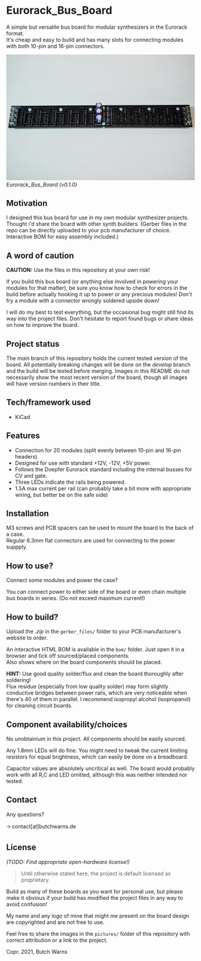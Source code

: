 # Eurorack_Bus_Board

A simple but versatile bus board for modular synthesizers in the Eurorack format.  
It's cheap and easy to build and has many slots for connecting modules with both 10-pin and 16-pin connectors.

![bus board assembled](/pictures/eurorack_bus_board_v010_assembled.jpg?raw=true "bus board assembled")
*Eurorack_Bus_Board (v0.1.0)*

## Motivation

I designed this bus board for use in my own modular synthesizer projects. Thought i'd share the board with other synth builders.
(Gerber files in the repo can be directly uploaded to your pcb manufacturer of choice. Interactive BOM for easy assembly included.)

## A word of caution

**CAUTION:** Use the files in this repository at your own risk!  

If you build this bus board (or anything else involved in powering your modules for that matter), be sure you know how to check for errors in the build before actually hooking it up to power or any precious modules! Don't fry a module with a connector wrongly soldered upside down!  

I will do my best to test everything, but the occasional bug might still find its way into the project files. Don't hesitate to report found bugs or share ideas on how to improve the board.

## Project status

The *main* branch of this repository holds the current tested version of the board. All potentially breaking changes will be done on the *develop* branch and the build will be tested before merging. Images in this README do not necessarily show the most recent version of the board, though all images will have version numbers in their title.  

## Tech/framework used

- KiCad

## Features

- Connection for 20 modules (split evenly between 10-pin and 16-pin headers)
- Designed for use with standard +12V, -12V, +5V power.  
- Follows the Doepfer Eurorack standard including the internal busses for CV and gate.  
- Three LEDs indicate the rails being powered.
- 1.5A max current per rail (can probably take a bit more with appropriate wiring, but better be on the safe side)

## Installation

M3 screws and PCB spacers can be used to mount the board to the back of a case.  
Regular 6.3mm flat connectors are used for connecting to the power suppply.

## How to use?

Connect some modules and power the case?  

You can connect power to either side of the board or even chain multiple bus boards in series. (Do not exceed maximum current!)

## How to build?

Upload the *.zip* in the `gerber_files/` folder to your PCB manufacturer's website to order.

An interactive HTML BOM is available in the `bom/` folder. Just open it in a browser and tick off sourced/placed components.  
Also shows where on the board components should be placed.  

**HINT:** Use good quality solder/flux and clean the board thoroughly after soldering!  
Flux residue (especially from low quality solder) may form slightly conductive bridges between power rails, which are very noticeable when there's 40 of them in parallel. I recommend isopropyl alcohol (isopropanol) for cleaning circuit boards.

## Component availability/choices

No unobtainium in this project. All components should be easily sourced.  

Any 1.8mm LEDs will do fine. You might need to tweak the current limiting resistors for equal brightness, which can easily be done on a breadboard.  

Capacitor values are absolutely uncritical as well. The board would probably work with all R,C and LED omitted, although this was neither intended nor tested.

## Contact

Any questions?   

🡢 contact[at]butchwarns.de

## License

*(TODO: Find appropriate open-hardware license!)*

> Until otherwise stated here, the project is default licensed as proprietary.

Build as many of these boards as you want for personal use, but please make it obvious if your build has modified the project files in any way to avoid confusion!  

My name and any logo of mine that might me present on the board design are copyrighted and are not free to use.

Feel free to share the images in the `pictures/` folder of this repository with correct attribution or a link to the project.  

Copr. 2021, Butch Warns
